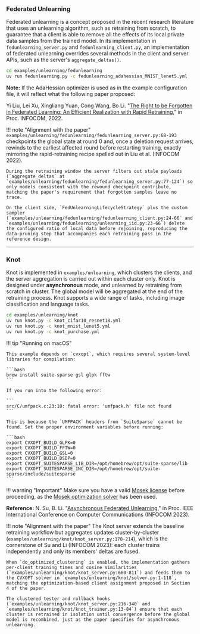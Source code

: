 ### Federated Unlearning

Federated unlearning is a concept proposed in the recent research literature that uses an unlearning algorithm, such as retraining from scratch, to guarantee that a client is able to remove all the effects of its local private data samples from the trained model. In its implementation in `fedunlearning_server.py` and `fedunlearning_client.py`, an implementation of federated unlearning overrides several methods in the client and server APIs, such as the server's `aggregate_deltas()`.

```bash
cd examples/unlearning/fedunlearning
uv run fedunlearning.py -c fedunlearning_adahessian_MNIST_lenet5.yml
```

**Note:** If the AdaHessian optimizer is used as in the example configuration file, it will reflect what the following paper proposed:

Yi Liu, Lei Xu, Xingliang Yuan, Cong Wang, Bo Li. "[The Right to be Forgotten in Federated Learning: An Efficient Realization with Rapid Retraining](https://arxiv.org/abs/2203.07320)," in Proc. INFOCOM, 2022.

!!! note "Alignment with the paper"
    `examples/unlearning/fedunlearning/fedunlearning_server.py:68-193` checkpoints the global state at round 0 and, once a deletion request arrives, rewinds to the earliest affected round before restarting training, exactly mirroring the rapid-retraining recipe spelled out in Liu et al. (INFOCOM 2022).

    During the retraining window the server filters out stale payloads (`aggregate_deltas` at `examples/unlearning/fedunlearning/fedunlearning_server.py:77-124`) so only models consistent with the rewound checkpoint contribute, matching the paper's requirement that forgotten samples leave no trace.

    On the client side, `FedUnlearningLifecycleStrategy` plus the custom sampler (`examples/unlearning/fedunlearning/fedunlearning_client.py:24-66` and `examples/unlearning/fedunlearning/unlearning_iid.py:23-66`) delete the configured ratio of local data before rejoining, reproducing the data-pruning step that accompanies each retraining pass in the reference design.

---

### Knot

Knot is implemented in `examples/unlearning`, which clusters the clients, and the server aggregation is carried out within each cluster only. Knot is designed under **asynchronous** mode, and unlearned by retraining from scratch in cluster. The global model will be aggregated at the end of the retraining process. Knot supports a wide range of tasks, including image classification and language tasks.

```bash
cd examples/unlearning/knot
uv run knot.py -c knot_cifar10_resnet18.yml
uv run knot.py -c knot_mnist_lenet5.yml
uv run knot.py -c knot_purchase.yml
```

!!! tip "Running on macOS"

    This example depends on `cvxopt`, which requires several system-level libraries for compilation:

    ```bash
    brew install suite-sparse gsl glpk fftw
    ```

    If you run into the following error:

    ```
    src/C/umfpack.c:23:10: fatal error: 'umfpack.h' file not found
    ```

    This is because the `UMFPACK` headers from `SuiteSparse` cannot be found. Set the proper environment variables before running:

    ```bash
    export CVXOPT_BUILD_GLPK=0
    export CVXOPT_BUILD_FFTW=0
    export CVXOPT_BUILD_GSL=0
    export CVXOPT_BUILD_DSDP=0
    export CVXOPT_SUITESPARSE_LIB_DIR=/opt/homebrew/opt/suite-sparse/lib
    export CVXOPT_SUITESPARSE_INC_DIR=/opt/homebrew/opt/suite-sparse/include/suitesparse
    ```

!!! warning "Important"
    Make sure you have a valid [Mosek license](https://www.mosek.com/products/academic-licenses/) before proceeding, as the [Mosek optimization solver](https://mosek.com) has been used.

**Reference:** N. Su, B. Li. "[Asynchronous Federated Unlearning](https://iqua.ece.toronto.edu/papers/ningxinsu-infocom23.pdf)," in Proc. IEEE International Conference on Computer Communications (INFOCOM 2023).

!!! note "Alignment with the paper"
    The Knot server extends the baseline retraining workflow but aggregates updates cluster-by-cluster (`examples/unlearning/knot/knot_server.py:178-214`), which is the cornerstone of Su and Li (INFOCOM 2023): each cluster trains independently and only its members' deltas are fused.

    When `do_optimized_clustering` is enabled, the implementation gathers per-client training times and cosine similarities (`examples/unlearning/knot/knot_server.py:660-811`) and feeds them to the CVXOPT solver in `examples/unlearning/knot/solver.py:1-118`, matching the optimization-based client assignment proposed in Section 4 of the paper.

    The clustered tester and rollback hooks (`examples/unlearning/knot/knot_server.py:216-340` and `examples/unlearning/knot/knot_trainer.py:13-84`) ensure that each cluster is retrained in isolation until convergence before the global model is recombined, just as the paper specifies for asynchronous unlearning.

